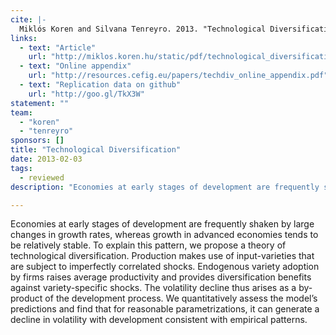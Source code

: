 ```yaml
---
cite: |-
  Miklós Koren and Silvana Tenreyro. 2013. "Technological Diversification" American Economic Review. 103(1), pp. 378-414.
links:
  - text: "Article"
    url: "http://miklos.koren.hu/static/pdf/technological_diversification/aer.103.1.378.pdf"
  - text: "Online appendix"
    url: "http://resources.cefig.eu/papers/techdiv_online_appendix.pdf"
  - text: "Replication data on github"
    url: "http://goo.gl/TkX3W"
statement: ""
team:
  - "koren"
  - "tenreyro"
sponsors: []
title: "Technological Diversification"
date: 2013-02-03
tags:
  - reviewed
description: "Economies at early stages of development are frequently shaken by large changes in growth rates, whereas growth in advanced economies tends to be relatively stable. To explain this pattern, we propose a theory of technological diversification. Production makes use of input-varieties that are subject to imperfectly correlated shocks. Endogenous variety adoption by firms raises average productivity and provides diversification benefits against variety-specific shocks. The volatility decline thus arises as a by-product of the development process. We quantitatively assess the model’s predictions and find that for reasonable parametrizations, it can generate a decline in volatility with development consistent with empirical patterns.\n"

---
```


Economies at early stages of development are frequently shaken by large changes in growth rates, whereas growth in advanced economies tends to be relatively stable. To explain this pattern, we propose a theory of technological diversification. Production makes use of input-varieties that are subject to imperfectly correlated shocks. Endogenous variety adoption by firms raises average productivity and provides diversification benefits against variety-specific shocks. The volatility decline thus arises as a by-product of the development process. We quantitatively assess the model’s predictions and find that for reasonable parametrizations, it can generate a decline in volatility with development consistent with empirical patterns.

